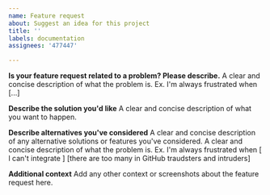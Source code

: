 ```yaml
---
name: Feature request
about: Suggest an idea for this project
title: ''
labels: documentation
assignees: '477447'

---
```


**Is your feature request related to a problem? Please describe.**
A clear and concise description of what the problem is. Ex. I'm always frustrated when [...]

**Describe the solution you'd like**
A clear and concise description of what you want to happen.

**Describe alternatives you've considered**
A clear and concise description of any alternative solutions or features you've considered.
A clear and concise description of what the problem is. Ex. I'm always frustrated when [ l can't integrate ]
[there are too many in GitHub traudsters and intruders]


**Additional context**
Add any other context or screenshots about the feature request here.
